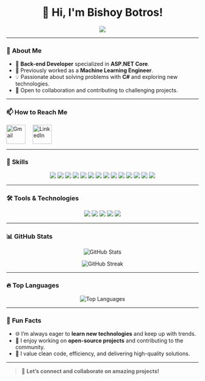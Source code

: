 <!-- Header Section -->
<h1 align="center">
  👋 Hi, I'm Bishoy Botros!
</h1>

<p align="center">
  <img src="https://readme-typing-svg.herokuapp.com?font=Arial&size=25&color=3B82F6&center=true&vCenter=true&lines=Back-End+Developer+(Asp.Net+Core);Machine+Learning+Enthusiast;Passionate+Problem+Solver;C%23+Specialist" />
</p>

---

### 🌟 **About Me**

- 👀 **Back-end Developer** specialized in **ASP.NET Core**.  
- 🌱 Previously worked as a **Machine Learning Engineer**.  
- 💡 Passionate about solving problems with **C#** and exploring new technologies.  
- 🤝 Open to collaboration and contributing to challenging projects.  

---

### 📫 **How to Reach Me**

<p align="left" style="margin: 0; padding: 0;">
   <a href="mailto:bishoybotros10@gmail.com" target="_blank" style="text-decoration: none;">
      <img src="https://cdn-icons-png.flaticon.com/128/732/732200.png" alt="Gmail" width="50" style="vertical-align:middle; margin-right:15px;"/>
   </a>
   <a href="https://www.linkedin.com/in/bishoy-botros-software-developer" target="_blank" style="text-decoration: none;">
      <img src="https://cdn-icons-png.flaticon.com/128/2504/2504923.png" alt="LinkedIn" width="50" style="vertical-align:middle;"/>
   </a>
</p>

---

### 🚀 **Skills**

<p align="center">
   <!-- Core Skills -->
   <img src="https://img.shields.io/badge/C%23-239120?style=for-the-badge&logo=csharp&logoColor=white" />
   <img src="https://img.shields.io/badge/.NET-512BD4?style=for-the-badge&logoColor=white" />
   <img src="https://img.shields.io/badge/Web%20API-FF6C37?style=for-the-badge&logo=dotnet&logoColor=white" />
   <img src="https://img.shields.io/badge/SignalR-009688?style=for-the-badge&logo=signalr&logoColor=white" />
   <img src="https://img.shields.io/badge/ERD%20Diagram-4CAF50?style=for-the-badge&logo=data&logoColor=white" />
   <img src="https://img.shields.io/badge/JWT-000000?style=for-the-badge&logo=jsonwebtokens&logoColor=white" />
   <img src="https://img.shields.io/badge/Microservices-0277BD?style=for-the-badge&logo=microservices&logoColor=white" />
   <img src="https://img.shields.io/badge/SQL%20Server-CC2927?style=for-the-badge&logo=microsoftsqlserver&logoColor=white" />
   <!-- Machine Learning -->
   <img src="https://img.shields.io/badge/Machine%20Learning-00C853?style=for-the-badge&logo=python&logoColor=white" />
   <img src="https://img.shields.io/badge/KNN%20Algorithm-FFD700?style=for-the-badge&logo=scikitlearn&logoColor=white" />
   <img src="https://img.shields.io/badge/KMeans-006400?style=for-the-badge&logo=scikitlearn&logoColor=white" />
   <img src="https://img.shields.io/badge/Python-3776AB?style=for-the-badge&logo=python&logoColor=white" />
   <!-- Soft Skills -->
   <img src="https://img.shields.io/badge/Problem%20Solving-FF9800?style=for-the-badge&logo=criticalrole&logoColor=white" />
   <img src="https://img.shields.io/badge/C%2B%2B-00599C?style=for-the-badge&logo=c%2B%2B&logoColor=white" />

  
---

### 🛠️ **Tools & Technologies**

<p align="center">
   <img src="https://img.shields.io/badge/Visual%20Studio-5C2D91?style=for-the-badge&logo=visualstudio&logoColor=white" />
   <img src="https://img.shields.io/badge/GitHub-181717?style=for-the-badge&logo=github&logoColor=white" />
   <img src="https://img.shields.io/badge/Visual%20Studio%20Code-007ACC?style=for-the-badge&logo=visualstudiocode&logoColor=white" />
   <img src="https://img.shields.io/badge/Postman-FF6C37?style=for-the-badge&logo=postman&logoColor=white" />
  <img src="https://img.shields.io/badge/Docker-2496ED?style=for-the-badge&logo=docker&logoColor=white" />
</p>

---

### 📊 **GitHub Stats**

<p align="center">
   <img src="https://github-readme-stats.vercel.app/api?username=Bishoybotros&show_icons=true&theme=tokyonight" alt="GitHub Stats" />
</p>

<p align="center">
   <img src="https://github-readme-streak-stats.herokuapp.com/?user=Bishoybotros&theme=tokyonight" alt="GitHub Streak" />
</p>

---

### 🔥 **Top Languages**

<p align="center">
   <img src="https://github-readme-stats.vercel.app/api/top-langs/?username=Bishoybotros&layout=compact&theme=tokyonight" alt="Top Languages" />
</p>

---

### 🎯 **Fun Facts**
- 🌐 I’m always eager to **learn new technologies** and keep up with trends.  
- 🚴 I enjoy working on **open-source projects** and contributing to the community.  
- 🎯 I value clean code, efficiency, and delivering high-quality solutions.  

---

> 💬 **Let’s connect and collaborate on amazing projects!**
